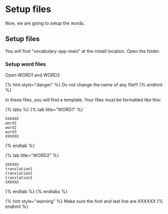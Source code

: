 # Setup files

Now, we are going to setup the words.

## Setup files

You will find "vocabulary-app-main" at the install location. Open the folder.

### Setup word files

Open WORD1 and WORD2

{% hint style="danger" %}
Do not change the name of any file!!!
{% endhint %}

In these files, you will find a template. Your files must be formatted like this:

{% tabs %}
{% tab title="WORD1" %}
```
XXXXXX
word1
word2
word3
XXXXXX
```
{% endtab %}

{% tab title="WORD2" %}
```
XXXXXX
translation1
translation2
translation3
XXXXXX
```
{% endtab %}
{% endtabs %}

{% hint style="warning" %}
Make sure the first and last line are XXXXXX
{% endhint %}

